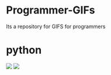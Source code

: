 # Programmer-GIFs
Its a repository for GIFS for programmers
# python

<img src="https://i.gifer.com/7LIV.gif">
<img src ="https://i.gifer.com/7LIp.gif">
